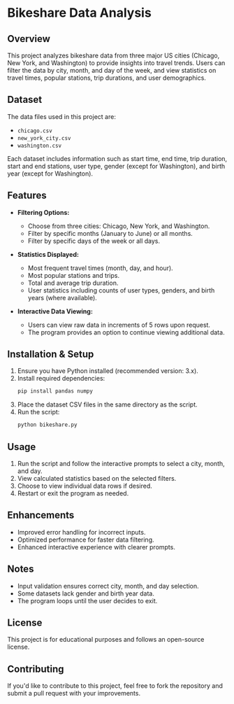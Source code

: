 # Bikeshare Data Analysis

## Overview
This project analyzes bikeshare data from three major US cities (Chicago, New York, and Washington) to provide insights into travel trends. Users can filter the data by city, month, and day of the week, and view statistics on travel times, popular stations, trip durations, and user demographics.

## Dataset
The data files used in this project are:
- `chicago.csv`
- `new_york_city.csv`
- `washington.csv`

Each dataset includes information such as start time, end time, trip duration, start and end stations, user type, gender (except for Washington), and birth year (except for Washington).

## Features
- **Filtering Options:**
  - Choose from three cities: Chicago, New York, and Washington.
  - Filter by specific months (January to June) or all months.
  - Filter by specific days of the week or all days.

- **Statistics Displayed:**
  - Most frequent travel times (month, day, and hour).
  - Most popular stations and trips.
  - Total and average trip duration.
  - User statistics including counts of user types, genders, and birth years (where available).

- **Interactive Data Viewing:**
  - Users can view raw data in increments of 5 rows upon request.
  - The program provides an option to continue viewing additional data.

## Installation & Setup
1. Ensure you have Python installed (recommended version: 3.x).
2. Install required dependencies:
   ```bash
   pip install pandas numpy
   ```
3. Place the dataset CSV files in the same directory as the script.
4. Run the script:
   ```bash
   python bikeshare.py
   ```

## Usage
1. Run the script and follow the interactive prompts to select a city, month, and day.
2. View calculated statistics based on the selected filters.
3. Choose to view individual data rows if desired.
4. Restart or exit the program as needed.

## Enhancements
- Improved error handling for incorrect inputs.
- Optimized performance for faster data filtering.
- Enhanced interactive experience with clearer prompts.

## Notes
- Input validation ensures correct city, month, and day selection.
- Some datasets lack gender and birth year data.
- The program loops until the user decides to exit.

## License
This project is for educational purposes and follows an open-source license.

## Contributing
If you'd like to contribute to this project, feel free to fork the repository and submit a pull request with your improvements.